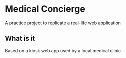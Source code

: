 # Medical Concierge

A practice project to replicate a real-life web application

## What is it

Based on a kiosk web app used by a local medical clinic
